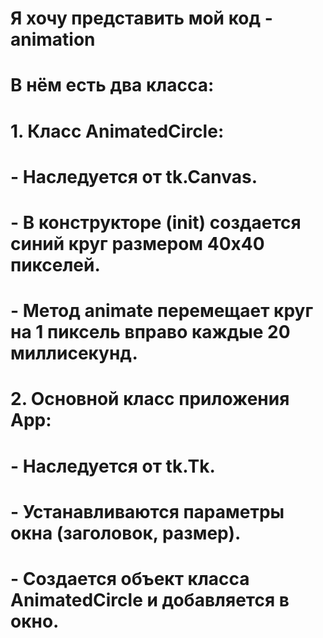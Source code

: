# Я хочу представить мой код - animation

# В нём есть два класса:
# 1. Класс AnimatedCircle:
#   - Наследуется от tk.Canvas.
#   - В конструкторе (__init__) создается синий круг размером 40х40 пикселей.
#   - Метод animate перемещает круг на 1 пиксель вправо каждые 20 миллисекунд.
   
# 2. Основной класс приложения App:
#   - Наследуется от tk.Tk.
#   - Устанавливаются параметры окна (заголовок, размер).
#   - Создается объект класса AnimatedCircle и добавляется в окно.